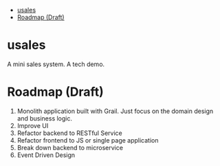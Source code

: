 
<!-- TOC depthFrom:1 depthTo:6 withLinks:1 updateOnSave:1 orderedList:0 -->

- [usales](#usales)
- [Roadmap (Draft)](#roadmap-draft)

<!-- /TOC -->

# usales
A mini sales system. A tech demo.

# Roadmap (Draft)
1. Monolith application built with Grail. Just focus on the domain design and business logic.
2. Improve UI
3. Refactor backend to RESTful Service
4. Refactor frontend to JS or single page application
5. Break down backend to microservice
6. Event Driven Design

